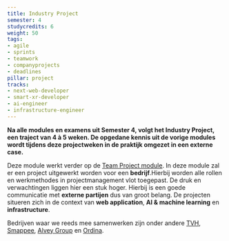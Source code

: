 ```yaml
---
title: Industry Project
semester: 4
studycredits: 6
weight: 50
tags:
- agile
- sprints
- teamwork
- companyprojects
- deadlines
pillar: project
tracks:
- next-web-developer
- smart-xr-developer
- ai-engineer
- infrastructure-engineer
---
```


**Na alle modules en examens uit Semester 4, volgt het Industry&nbsp;Project, een traject van 4 à 5 weken. De opgedane kennis uit de vorige modules wordt tijdens deze projectweken in de praktijk omgezet in een externe case.**

Deze module werkt verder op de <a href="/programma/project-2/">Team Project module</a>. In deze module zal er een project uitgewerkt worden voor een **bedrijf**.Hierbij worden alle rollen en werkmethodes in projectmanagement vlot toegepast. De druk en verwachtingen liggen hier een stuk hoger. Hierbij is een goede communicatie met **externe partijen** dus van groot belang. De projecten situeren zich in de context van **web application**, **AI & machine learning** en **infrastructure**.

Bedrijven waar we reeds mee samenwerken zijn onder andere <a href="https://www.tvh.com/benl/nl" target="_blank" rel="noopener">TVH</a>, <a href="https://www.smappee.com/be_nl/home" target="_blank" rel="noopener">Smappee</a>, <a href="http://www.alvey.be" target="_blank" rel="noopener">Alvey Group</a> en <a href="https://www.ordina.be/" target="_blank" rel="noopener">Ordina</a>.

